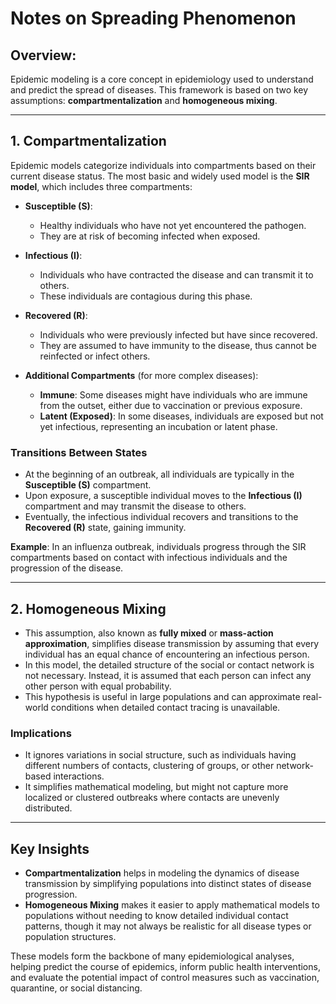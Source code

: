 # Notes on Spreading Phenomenon

## Overview:
Epidemic modeling is a core concept in epidemiology used to understand and predict the spread of diseases. This framework is based on two key assumptions: **compartmentalization** and **homogeneous mixing**.

---

## 1. Compartmentalization
Epidemic models categorize individuals into compartments based on their current disease status. The most basic and widely used model is the **SIR model**, which includes three compartments:

- **Susceptible (S)**:
  - Healthy individuals who have not yet encountered the pathogen.
  - They are at risk of becoming infected when exposed.

- **Infectious (I)**:
  - Individuals who have contracted the disease and can transmit it to others.
  - These individuals are contagious during this phase.

- **Recovered (R)**:
  - Individuals who were previously infected but have since recovered.
  - They are assumed to have immunity to the disease, thus cannot be reinfected or infect others.

- **Additional Compartments** (for more complex diseases):
  - **Immune**: Some diseases might have individuals who are immune from the outset, either due to vaccination or previous exposure.
  - **Latent (Exposed)**: In some diseases, individuals are exposed but not yet infectious, representing an incubation or latent phase.

### Transitions Between States
- At the beginning of an outbreak, all individuals are typically in the **Susceptible (S)** compartment.
- Upon exposure, a susceptible individual moves to the **Infectious (I)** compartment and may transmit the disease to others.
- Eventually, the infectious individual recovers and transitions to the **Recovered (R)** state, gaining immunity.

**Example**: In an influenza outbreak, individuals progress through the SIR compartments based on contact with infectious individuals and the progression of the disease.

---

## 2. Homogeneous Mixing
- This assumption, also known as **fully mixed** or **mass-action approximation**, simplifies disease transmission by assuming that every individual has an equal chance of encountering an infectious person.
- In this model, the detailed structure of the social or contact network is not necessary. Instead, it is assumed that each person can infect any other person with equal probability.
- This hypothesis is useful in large populations and can approximate real-world conditions when detailed contact tracing is unavailable.

### Implications
- It ignores variations in social structure, such as individuals having different numbers of contacts, clustering of groups, or other network-based interactions.
- It simplifies mathematical modeling, but might not capture more localized or clustered outbreaks where contacts are unevenly distributed.

---

## Key Insights
- **Compartmentalization** helps in modeling the dynamics of disease transmission by simplifying populations into distinct states of disease progression.
- **Homogeneous Mixing** makes it easier to apply mathematical models to populations without needing to know detailed individual contact patterns, though it may not always be realistic for all disease types or population structures.

These models form the backbone of many epidemiological analyses, helping predict the course of epidemics, inform public health interventions, and evaluate the potential impact of control measures such as vaccination, quarantine, or social distancing.
